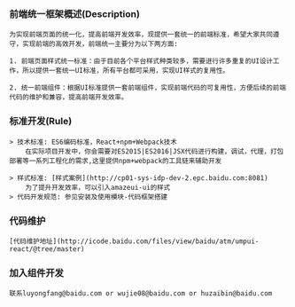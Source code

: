 ### 前端统一框架概述(Description)  

    为实现前端页面的统一化，提高前端开发效率，现提供一套统一的前端标准，希望大家共同遵守，实现前端的高效开发，前端统一主要分为以下两方面:  

    1. 前端页面样式统一标准：由于目前各个平台样式种类较多，需要进行许多重复的UI设计工作，所以提供一套统一UI标准，所有平台都可采用，实现UI样式的复用性。  

    2. 统一前端组件：根据UI标准提供一套前端组件，实现前端代码的可复用性，方便后续的前端代码的维护和兼容，提高前端开发效率。  


### 标准开发(Rule)  

    > 技术标准: ES6编码标准，React+npm+Webpack技术  
        在实际项目开发中，你会需要对ES2015|ES2016|JSX代码进行构建，调试，代理，打包部署等一系列工程化的需求,这里提供npm+webpack的工具链来辅助开发

    > 样式标准: [样式案例](http://cp01-sys-idp-dev-2.epc.baidu.com:8081)
        为了提升开发效率，可以引入amazeui-ui的样式  
    > 代码开发规范: 参见安装及使用模块-代码框架搭建

### 代码维护
    [代码维护地址](http://icode.baidu.com/files/view/baidu/atm/umpui-react/@tree/master)

### 加入组件开发
    联系luyongfang@baidu.com or wujie08@baidu.com or huzaibin@baidu.com


